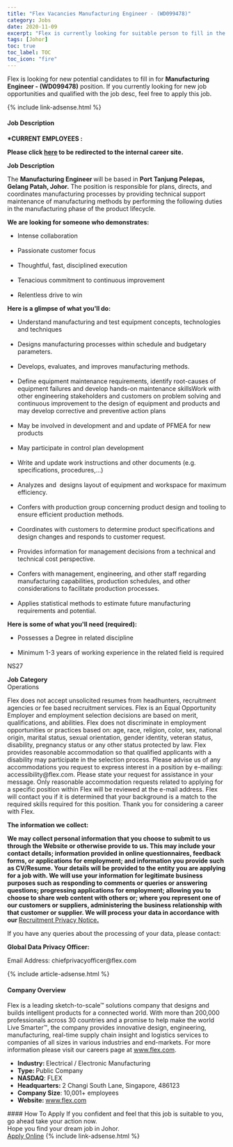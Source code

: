 ```yaml
---
title: "Flex Vacancies Manufacturing Engineer - (WD099478)" 
category: Jobs 
date: 2020-11-09 
excerpt: "Flex is currently looking for suitable person to fill in the Manufacturing Engineer - (WD099478) which positioned at Johor" 
tags: [Johor] 
toc: true 
toc_label: TOC 
toc_icon: "fire" 
--- 
```


<p>Flex is looking for new potential candidates to fill in for <b>Manufacturing Engineer - (WD099478)</b> position. If you currently looking for new job opportunities and qualified with the job desc, feel free to apply this job.
</p>{% include link-adsense.html %} 
<div><div><div><h4>Job Description</h4></div></div><div><div><span><div><p><b>*CURRENT EMPLOYEES&#160;:</b></p><div><p><b><b>Please click&#160;<a href="http://www.myworkday.com/flextronics/d/task/1422%2410410.htmld" target="_blank">here</a></b></b><b><b> to be redirected to the internal career site.</b></b></p></div><b>Job Description</b><p>The <b>Manufacturing Engineer </b>will be based in <b><b>Port Tanjung Pelepas, Gelang Patah, Johor.</b></b> The position is responsible for p<span>lans, directs, and coordinates manufacturing processes by providing technical support maintenance of manufacturing methods by performing the following duties in the manufacturing phase of the product lifecycle.</span></p><p><b><b>We are looking for someone who demonstrates:</b></b></p><ul><li>Intense collaboration</li><br><li>Passionate customer focus</li><br><li>Thoughtful, fast, disciplined execution</li><br><li>Tenacious commitment to continuous improvement</li><br><li>Relentless drive to win</li></ul><p><b><b>Here is a glimpse of what you'll do:</b></b></p><ul><li><span>Understand manufacturing and test equipment concepts, technologies and techniques</span></li><br><li><span>Designs manufacturing processes within schedule and budgetary parameters.</span></li><br><li><span>Develops, evaluates, and improves manufacturing methods.</span></li><br><li><span>Define equipment maintenance requirements, identify root-causes of equipment failures and develop hands-on maintenance skillsWork with other engineering stakeholders and customers on problem solving and continuous improvement to the design of equipment and products and may develop corrective and preventive action plans</span></li><br><li><span>May be involved in development and and update of PFMEA for new products</span></li><br><li><span>May participate in control plan development</span></li><br><li><span>Write and update work instructions and other documents (e.g. specifications, procedures,...)</span></li><br><li><span>Analyzes and&#160; designs layout of equipment and workspace for maximum efficiency.</span></li><br><li><span>Confers with production group concerning product design and tooling to ensure efficient production methods.</span></li><br><li><span>Coordinates with customers to determine product specifications and design changes and responds to customer request.</span></li><br><li><span>Provides information for management decisions from a technical and technical cost perspective.</span></li><br><li><span>Confers with management, engineering, and other staff regarding manufacturing capabilities, production schedules, and other considerations to facilitate production processes.</span></li><br><li><span>Applies statistical methods to estimate future manufacturing requirements and potential.</span></li></ul><p><b><b>Here is some of what you'll need (required):</b></b></p><ul><li>Possesses a Degree in related discipline</li><br><li>Minimum 1-3 years of working experience in the related field is required</li></ul><p>NS27</p><b>Job Category</b><br>Operations<p><span>Flex does not accept unsolicited resumes from headhunters, recruitment agencies or fee based recruitment services. Flex is an Equal Opportunity Employer and employment selection decisions are based on merit, qualifications, and abilities. Flex does not discriminate in employment opportunities or practices based on: age, race, religion, color, sex, national origin, marital status, sexual orientation, gender identity, veteran status, disability, pregnancy status or any other status protected by law. Flex provides reasonable accommodation so that qualified applicants with a disability may participate in the selection process. Please advise us of any accommodations you request to express interest in a position by e-mailing: <a target="_blank">accessibility@flex.com</a></span><span>. Please state your request for assistance in your message. Only reasonable accommodation requests related to applying for a specific position within Flex will be reviewed at the e-mail address. Flex will contact you if it is determined that your background is a match to the required skills required for this position. Thank you for considering a career with Flex.</span></p><p><b>The information we collect:</b></p><p><b>We may collect personal information that you choose to submit to us through the Website or otherwise provide to us. This may include your contact details; information provided in online questionnaires, feedback forms, or applications for employment; and information you provide such as CV/Resume. Your details will be provided to the entity you are applying for a job with. We will use your information for legitimate business purposes such as responding to comments or queries or answering questions; progressing applications for employment; allowing you to choose to share web content with others or; where you represent one of our customers or suppliers, administering the business relationship with that customer or supplier. We will process your data in accordance with our </b><a href="https://flex.com/other/recruitment-notice-english" target="_blank">Recruitment Privacy Notice</a><a href="https://flex.com/other/recruitment-notice-english" target="_blank"><b><b>.</b></b></a></p><p><span>If you have any queries about the processing of your data, please contact:</span></p><p><b>Global Data Privacy Officer:</b></p><p><span>Email Address: <span><span><span><span><span><span><span><span>chiefprivacyofficer@flex.com</span></span></span></span></span></span></span></span></span></p></div></span></div></div></div> 
{% include article-adsense.html %} 
<div><div><div><h4>Company Overview</h4></div></div><div><div><span><div><p>Flex is a leading sketch-to-scale&#8482; solutions company that designs and builds intelligent products for a connected world. With more than 200,000 professionals across 30 countries and a promise to help make the world Live Smarter&#8482;, the company provides innovative design, engineering, manufacturing, real-time supply chain insight and logistics services to companies of all sizes in various industries and end-markets.&#160;For more information please visit our careers page at <a href="http://www.flex.com" target="_blank">www.flex.com</a>.&#160;</p>
<ul><li><strong>Industry:&#160;</strong>Electrical / Electronic&#160;Manufacturing</li>
<li><strong>Type:&#160;</strong>Public Company</li>
<li><strong>NASDAQ</strong>: FLEX</li>
<li><strong>Headquarters:&#160;</strong>2 Changi South Lane, Singapore, 486123</li>
<li><strong>Company Size</strong>: 10,001+ employees</li>
<li><strong>Website:&#160;</strong><a href="http://www.flex.com/" target="_blank">www.flex.com</a></li> </ul></div></span></div></div></div> 
#### How To Apply 
If you confident and feel that this job is suitable to you, go ahead take your action now. <br/> 
Hope you find your dream job in Johor. <br/> 
<a href="https://www.jobstreet.com.my/en/job/manufacturing-engineer-wd099478-4420811?jobId=jobstreet-my-job-4420811&sectionRank=30&token=0~2bed4812-3996-414d-8fa9-a2ae19be0146&fr=SRP%20View%20In%20New%20Ta" class="btn btn--info" target="_blank" rel="nofollow noopenner">Apply Online</a> 
{% include link-adsense.html %} 